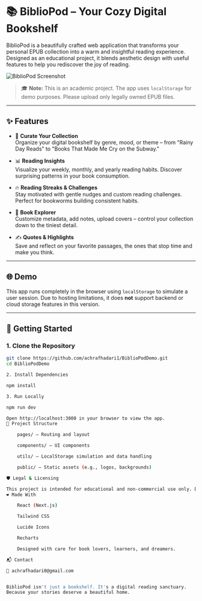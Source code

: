 # 📚 BiblioPod – Your Cozy Digital Bookshelf

BiblioPod is a beautifully crafted web application that transforms your personal EPUB collection into a warm and insightful reading experience. Designed as an educational project, it blends aesthetic design with useful features to help you rediscover the joy of reading.

![BiblioPod Screenshot](public/preview.png)

> 🎓 **Note:** This is an academic project. The app uses `localStorage` for demo purposes. Please upload only legally owned EPUB files.

---

## ✨ Features

- 📖 **Curate Your Collection**  
  Organize your digital bookshelf by genre, mood, or theme – from "Rainy Day Reads" to "Books That Made Me Cry on the Subway."

- 📊 **Reading Insights**  
  Visualize your weekly, monthly, and yearly reading habits. Discover surprising patterns in your book consumption.

- 🔥 **Reading Streaks & Challenges**  
  Stay motivated with gentle nudges and custom reading challenges. Perfect for bookworms building consistent habits.

- 🧭 **Book Explorer**  
  Customize metadata, add notes, upload covers – control your collection down to the tiniest detail.

- ✍️ **Quotes & Highlights**  
  Save and reflect on your favorite passages, the ones that stop time and make you think.

---

## 🌐 Demo

This app runs completely in the browser using `localStorage` to simulate a user session. Due to hosting limitations, it does **not** support backend or cloud storage features in this version.

---

## 🚀 Getting Started

### 1. Clone the Repository

```bash
git clone https://github.com/achrafhadari1/BiblioPodDemo.git
cd BiblioPodDemo

2. Install Dependencies

npm install

3. Run Locally

npm run dev

Open http://localhost:3000 in your browser to view the app.
📂 Project Structure

    pages/ – Routing and layout

    components/ – UI components

    utils/ – LocalStorage simulation and data handling

    public/ – Static assets (e.g., logos, backgrounds)

🛡️ Legal & Licensing

This project is intended for educational and non-commercial use only. Do not upload books you do not legally own.
❤️ Made With

    React (Next.js)

    Tailwind CSS

    Lucide Icons

    Recharts

    Designed with care for book lovers, learners, and dreamers.

📬 Contact

📧 achrafhadari0@gmail.com


BiblioPod isn't just a bookshelf. It's a digital reading sanctuary.
Because your stories deserve a beautiful home.
